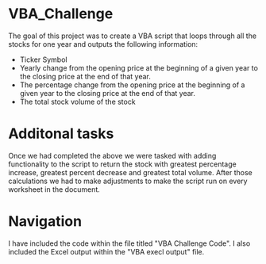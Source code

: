 # VBA_Challenge

The goal of this project was to create a VBA script that loops through all the stocks for one year and outputs the following information:
- Ticker Symbol
- Yearly change from the opening price at the beginning of a given year to the closing price at the end of that year.
- The percentage change from the opening price at the beginning of a given year to the closing price at the end of that year.
- The total stock volume of the stock

# Additonal tasks
Once we had completed the above we were tasked with adding functionality to the script to return the stock with greatest percentage increase, greatest percent decrease and greatest total volume. After those calculations we had to make adjustments to make the script run on every worksheet in the document. 
# Navigation
I have included the code within the file titled "VBA Challenge Code". I also included the Excel output within the "VBA execl output" file. 
